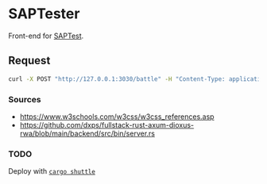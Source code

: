 # SAPTester
Front-end for [SAPTest](https://github.com/koisland/SuperAutoTest).

## Request
```bash
curl -X POST "http://127.0.0.1:3030/battle" -H "Content-Type: application/json" -d "@backend/tests/test_teams.json"
```

### Sources
* https://www.w3schools.com/w3css/w3css_references.asp
* https://github.com/dxps/fullstack-rust-axum-dioxus-rwa/blob/main/backend/src/bin/server.rs

### TODO
Deploy with [`cargo shuttle`](https://www.shuttle.rs/)
